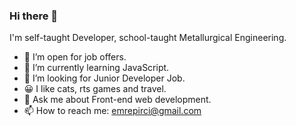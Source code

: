 ### Hi there 👋

I'm self-taught Developer, school-taught Metallurgical Engineering. 

- 🔭 I’m open for job offers.
- 🌱 I’m currently learning JavaScript.
- 🤔 I’m looking for Junior Developer Job.
- 😀 I like cats, rts games and travel.
- 💬 Ask me about Front-end web development.
- 📫 How to reach me: emrepirci@gmail.com
